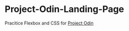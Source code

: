 # Project-Odin-Landing-Page
Pracitice Flexbox and CSS for [Project Odin](https://www.theodinproject.com/lessons/foundations-landing-page)
